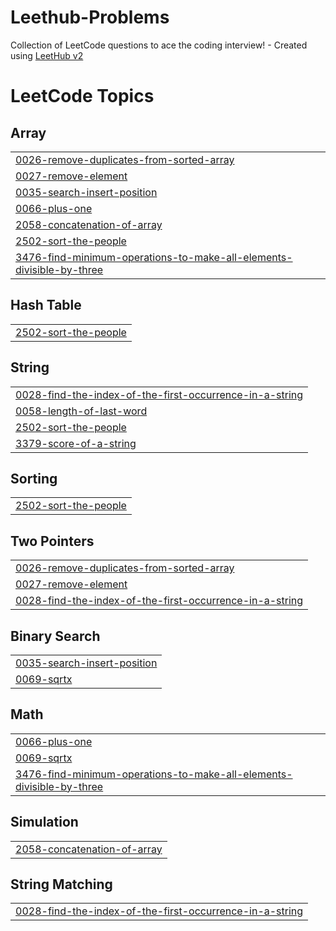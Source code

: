 # Leethub-Problems
Collection of LeetCode questions to ace the coding interview! - Created using [LeetHub v2](https://github.com/arunbhardwaj/LeetHub-2.0)

<!---LeetCode Topics Start-->
# LeetCode Topics
## Array
|  |
| ------- |
| [0026-remove-duplicates-from-sorted-array](https://github.com/mourra950/Leethub-Problems/tree/master/0026-remove-duplicates-from-sorted-array) |
| [0027-remove-element](https://github.com/mourra950/Leethub-Problems/tree/master/0027-remove-element) |
| [0035-search-insert-position](https://github.com/mourra950/Leethub-Problems/tree/master/0035-search-insert-position) |
| [0066-plus-one](https://github.com/mourra950/Leethub-Problems/tree/master/0066-plus-one) |
| [2058-concatenation-of-array](https://github.com/mourra950/Leethub-Problems/tree/master/2058-concatenation-of-array) |
| [2502-sort-the-people](https://github.com/mourra950/Leethub-Problems/tree/master/2502-sort-the-people) |
| [3476-find-minimum-operations-to-make-all-elements-divisible-by-three](https://github.com/mourra950/Leethub-Problems/tree/master/3476-find-minimum-operations-to-make-all-elements-divisible-by-three) |
## Hash Table
|  |
| ------- |
| [2502-sort-the-people](https://github.com/mourra950/Leethub-Problems/tree/master/2502-sort-the-people) |
## String
|  |
| ------- |
| [0028-find-the-index-of-the-first-occurrence-in-a-string](https://github.com/mourra950/Leethub-Problems/tree/master/0028-find-the-index-of-the-first-occurrence-in-a-string) |
| [0058-length-of-last-word](https://github.com/mourra950/Leethub-Problems/tree/master/0058-length-of-last-word) |
| [2502-sort-the-people](https://github.com/mourra950/Leethub-Problems/tree/master/2502-sort-the-people) |
| [3379-score-of-a-string](https://github.com/mourra950/Leethub-Problems/tree/master/3379-score-of-a-string) |
## Sorting
|  |
| ------- |
| [2502-sort-the-people](https://github.com/mourra950/Leethub-Problems/tree/master/2502-sort-the-people) |
## Two Pointers
|  |
| ------- |
| [0026-remove-duplicates-from-sorted-array](https://github.com/mourra950/Leethub-Problems/tree/master/0026-remove-duplicates-from-sorted-array) |
| [0027-remove-element](https://github.com/mourra950/Leethub-Problems/tree/master/0027-remove-element) |
| [0028-find-the-index-of-the-first-occurrence-in-a-string](https://github.com/mourra950/Leethub-Problems/tree/master/0028-find-the-index-of-the-first-occurrence-in-a-string) |
## Binary Search
|  |
| ------- |
| [0035-search-insert-position](https://github.com/mourra950/Leethub-Problems/tree/master/0035-search-insert-position) |
| [0069-sqrtx](https://github.com/mourra950/Leethub-Problems/tree/master/0069-sqrtx) |
## Math
|  |
| ------- |
| [0066-plus-one](https://github.com/mourra950/Leethub-Problems/tree/master/0066-plus-one) |
| [0069-sqrtx](https://github.com/mourra950/Leethub-Problems/tree/master/0069-sqrtx) |
| [3476-find-minimum-operations-to-make-all-elements-divisible-by-three](https://github.com/mourra950/Leethub-Problems/tree/master/3476-find-minimum-operations-to-make-all-elements-divisible-by-three) |
## Simulation
|  |
| ------- |
| [2058-concatenation-of-array](https://github.com/mourra950/Leethub-Problems/tree/master/2058-concatenation-of-array) |
## String Matching
|  |
| ------- |
| [0028-find-the-index-of-the-first-occurrence-in-a-string](https://github.com/mourra950/Leethub-Problems/tree/master/0028-find-the-index-of-the-first-occurrence-in-a-string) |
<!---LeetCode Topics End-->